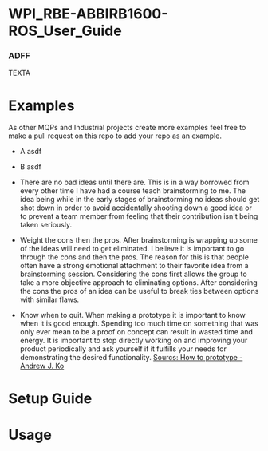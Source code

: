 # WPI_RBE-ABBIRB1600-ROS_User_Guide

### ADFF

TEXTA

# Examples

As other MQPs and Industrial projects create more examples feel free to make a pull request on this repo to add your repo as an example.

- A
asdf 

- B
asdf

- There are no bad ideas until there are.
This is in a way borrowed from every other time I have had a course teach brainstorming to me. The idea being while in the early stages of brainstorming no ideas should get shot down in order to avoid accidentally shooting down a good idea or to prevent a team member from feeling that their contribution isn't being taken seriously.

- Weight the cons then the pros.
After brainstorming is wrapping up some of the ideas will need to get eliminated. I believe it is important to go through the cons and then the pros. The reason for this is that people often have a strong emotional attachment to their favorite idea from a brainstorming session. Considering the cons first allows the group to take a more objective approach to eliminating options. After considering the cons the pros of an idea can be useful to break ties between options with similar flaws. 

- Know when to quit.
When making a prototype it is important to know when it is good enough. Spending too much time on something that was only ever mean to be a proof on concept can result in wasted time and energy. It is important to stop directly working on and improving your product periodically and ask yourself if it fulfills your needs for demonstrating the desired functionality. 
[Sourcs: How to prototype -Andrew J. Ko](http://faculty.washington.edu/ajko/books/design-methods/how-to-prototype.html)



# Setup Guide


# Usage 


